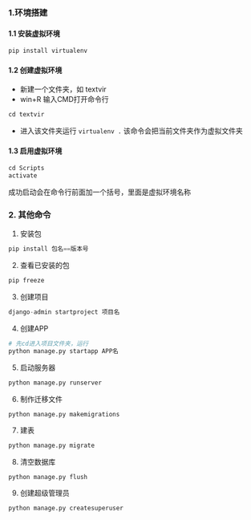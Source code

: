 ### 1.环境搭建
#### 1.1 安装虚拟环境

```python
pip install virtualenv
```

#### 1.2 创建虚拟环境
* 新建一个文件夹，如 textvir
* win+R 输入CMD打开命令行
```txt
cd textvir
```
* 进入该文件夹运行
  `virtualenv .`
  该命令会把当前文件夹作为虚拟文件夹
#### 1.3 启用虚拟环境
```txt
cd Scripts
activate
```
成功启动会在命令行前面加一个括号，里面是虚拟环境名称
### 2. 其他命令
1. 安装包
```python
pip install 包名==版本号
```
2. 查看已安装的包
```python
pip freeze
```
3. 创建项目
```python
django-admin startproject 项目名
```
4. 创建APP
```python
# 先cd进入项目文件夹，运行
python manage.py startapp APP名
```
5. 启动服务器
```python
python manage.py runserver
```
6. 制作迁移文件
```python
python manage.py makemigrations
```
7. 建表
```python
python manage.py migrate
```
8. 清空数据库
```
python manage.py flush
```
9. 创建超级管理员
```
python manage.py createsuperuser
```
